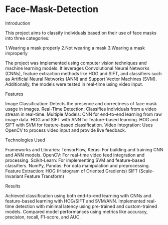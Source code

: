 # Face-Mask-Detection

Introduction

This project aims to classify individuals based on their use of face masks into three categories:

1.Wearing a mask properly
2.Not wearing a mask
3.Wearing a mask improperly

The project was implemented using computer vision techniques and machine learning models. It leverages Convolutional Neural Networks (CNNs), feature extraction methods like HOG and SIFT, and classifiers such as Artificial Neural Networks (ANN) and Support Vector Machines (SVM). Additionally, the models were tested in real-time using video input.

Features

Image Classification: Detects the presence and correctness of face mask usage in images.
Real-Time Detection: Classifies individuals from a video stream in real-time.
Multiple Models:
CNN for end-to-end learning from raw image data.
HOG and SIFT with ANN for feature-based learning.
HOG and SIFT with SVM for feature-based classification.
Video Integration: Uses OpenCV to process video input and provide live feedback.

Technologies Used

Frameworks and Libraries:
TensorFlow, Keras: For building and training CNN and ANN models.
OpenCV: For real-time video feed integration and processing.
Scikit-Learn: For implementing SVM and feature-based classifiers.
NumPy, Pandas: For data manipulation and preprocessing.
Feature Extraction:
HOG (Histogram of Oriented Gradients)
SIFT (Scale-Invariant Feature Transform)

Results

Achieved classification using both end-to-end learning with CNNs and feature-based learning with HOG/SIFT and SVM/ANN.
Implemented real-time detection with minimal latency using pre-trained and custom-trained models.
Compared model performances using metrics like accuracy, precision, recall, F1-score, and AUC.
